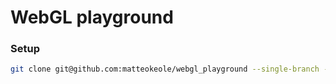 # WebGL playground

### Setup

```bash
git clone git@github.com:matteokeole/webgl_playground --single-branch --recurse-submodules --remote-submodules --shallow-submodules
```